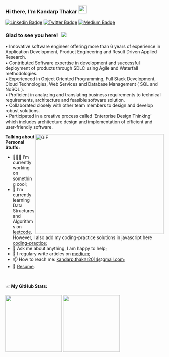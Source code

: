 ### Hi there, I'm Kandarp Thakar <img src="https://media.giphy.com/media/hvRJCLFzcasrR4ia7z/giphy.gif" width="25px">

[![Linkedin Badge](https://img.shields.io/badge/-LinkedIn-0e76a8?style=flat-square&logo=Linkedin&logoColor=white)](https://www.linkedin.com/in/kandarpthakar/)
[![Twitter Badge](https://img.shields.io/badge/-Twitter-00acee?style=flat-square&logo=Twitter&logoColor=white)](https://twitter.com/kandarp1990)
[![Medium Badge](https://img.shields.io/badge/medium-%2312100E.svg?&style=for-square&logo=medium&logoColor=white)](https://medium.com/@kandarp.thakar2014)


### Glad to see you here! &nbsp; ![](https://visitor-badge.glitch.me/badge?page_id=kthakar1990.Kandarp-Thakar)

• Innovative software engineer offering more than 6 years of experience in Application Development, Product Engineering and Result Driven Applied Research. </br>
• Contributed Software expertise in development and successful deployment of products through SDLC using Agile and Waterfall methodologies. </br>
• Experienced in Object Oriented Programming, Full Stack Development, Cloud Technologies, Web Services and Database Management ( SQL and NoSQL ). </br>
• Proficient in analyzing and translating business requirements to technical requirements, architecture and feasible software solution. </br>
• Collaborated closely with other team members to design and develop robust solutions. </br>
• Participated in a creative process called ‘Enterprise Design Thinking’ which includes architecture design and implementation of efficient and user-friendly software. </br>

<img align="right" alt="GIF" src="https://github.com/kthakar1990/kthakar1990/blob/main/coding.gif?raw=true" width="408" height="318" />
  

**Talking about Personal Stuffs:**

- 👨🏻‍💻 I’m currently working on something cool;
- 🚀 I’m currently learning Data Structures and Algorithms on [leetcode](https://leetcode.com/Kandarp2014/). However, I also add my coding-practice solutions in javascript here [coding-practice](https://github.com/kthakar1990/coding-practice);
- 💬 Ask me about anything, I am happy to help;
- 📝 I regulary write articles on [medium](https://medium.com/@kandarp.thakar2014);
- 📫 How to reach me: kandarp.thakar2014@gmail.com;
- 📝 [Resume](https://github.com/kthakar1990/kthakar1990/blob/main/Kandarp_Thakar_resume.pdf?raw=true).

</br>

<!--START_SECTION:waka-->
<!--END_SECTION:waka-->

📈 **My GitHub Stats:**
<p>
  <img height="180em" src="https://github-readme-stats.vercel.app/api?username=kthakar1990&show_icons=true&hide_border=true&&count_private=true&include_all_commits=true" />
  <img height="180em" src="https://github-readme-stats.vercel.app/api/top-langs/?username=kthakar1990&show_icons=true&hide_border=true&layout=compact&langs_count=8"/>
</p>
